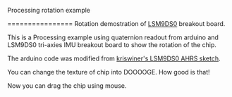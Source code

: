 Processing rotation example

================
Rotation demostration of [LSM9DS0](https://www.sparkfun.com/products/12636) breakout board.

This is a Processing example using quaternion readout from arduino and LSM9DS0 tri-axies IMU breakout board
to show the rotation of the chip. 

The arduino code was modified from [kriswiner's LSM9DS0 AHRS sketch](https://github.com/kriswiner/LSM9DS0).

You can change the texture of chip into DOOOOGE. How good is that!

Now you can drag the chip using mouse.
